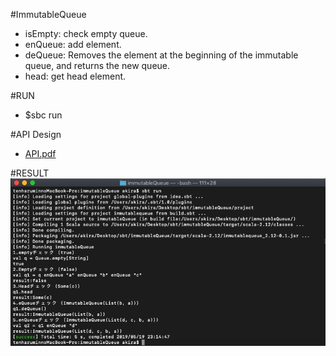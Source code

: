 #ImmutableQueue
  - isEmpty: check empty queue.
  - enQueue: add element.
  - deQueue: Removes the element at the beginning of the immutable queue, and returns the new queue.
  - head: get head element.

#RUN
  - $sbc run

#API Design
  - [API.pdf](API.pdf) 
  
#RESULT
  ![Result](result.png "result")
  